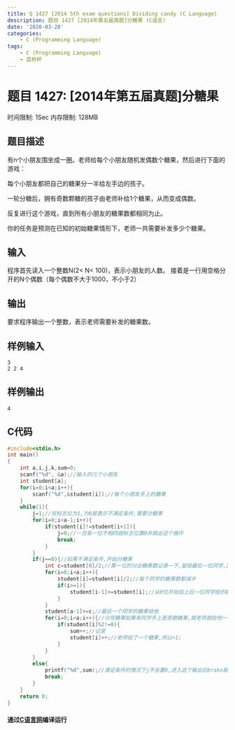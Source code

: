 ```yaml
---
title: Q 1427 [2014 5th exam questions] Dividing candy (C Language)
description: 题目 1427 [2014年第五届真题]分糖果 (C语言)
date: '2020-03-28'
categories:
    - C (Programming Language)
tags:
    - C (Programming Language)
    - 蓝桥杯
---
```


# 题目 1427: \[2014年第五届真题\]分糖果
时间限制: 1Sec 内存限制: 128MB
## 题目描述
有n个小朋友围坐成一圈。老师给每个小朋友随机发偶数个糖果，然后进行下面的游戏：

每个小朋友都把自己的糖果分一半给左手边的孩子。

一轮分糖后，拥有奇数颗糖的孩子由老师补给1个糖果，从而变成偶数。

反复进行这个游戏，直到所有小朋友的糖果数都相同为止。

你的任务是预测在已知的初始糖果情形下，老师一共需要补发多少个糖果。
## 输入
程序首先读入一个整数N(2< N< 100)，表示小朋友的人数。 
接着是一行用空格分开的N个偶数（每个偶数不大于1000，不小于2） 
## 输出
要求程序输出一个整数，表示老师需要补发的糖果数。
## 样例输入
```
3 
2 2 4 
```
## 样例输出
```
4
```
## C代码
```c
#include<stdio.h>
int main()
{
    int a,i,j,k,sum=0;
    scanf("%d", &a);//输入的几个小朋友
    int student[a];
    for(i=0;i<a;i++){
        scanf("%d",&student[i]);//每个小朋友手上的糖果
    }
    while(1){
        j=1;//另标志位为1,为0是表示不满足条件,需要分糖果
        for(i=0;i<a-1;i++){
            if(student[i]!=student[i+1]){
                j=0;//一旦有一位不相同就标志位置0并跳出这个循环
                break;
            }
        }
        if(j==0){//如果不满足条件,开始分糖果
            int c=student[0]/2;//第一位的分出糖果数记录一下,留给最后一位同学,因为是围在一起坐的,所以是一个循环
            for(i=0;i<a;i++){
                student[i]=student[i]/2;//每个同学的糖果数都减半
                if(i>=1){
                    student[i-1]+=student[i];//从0位开始加上后一位同学给的糖果,这样过后就剩最后一个同学是没有人分糖果给他,那么我们一位的同学的糖果就可以给他了
                }
            }
            student[a-1]+=c;//最后一个同学的糖果给他
            for(i=0;i<a;i++){//分完糖果如果有同学手上是奇数糖果,就老师就给他一个,+1,并让sum+1记录老师给的糖果数,最后输出
                if(student[i]%2!=0){
                    sum++;//记录
                    student[i]++;//老师给了一个糖果,所以+1;
                }
            }
        }
        else{
            printf("%d",sum);//满足条件的情况下j不会置0,进入这个输出后brake跳出while循环,至此整个函数运行完毕
            break;
        }
    }
    return 0;
}
```
#### 通过[C语言网](https://www.dotcpp.com/)编译运行